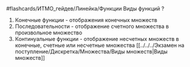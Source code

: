 #flashcards/ИТМО_гейдев/Линейка/Функции
Виды функций
?
1. Конечные функции - отображения конечных множеств
2. Последовательности - отображение счетного множества в произвольное множество
3. Континуальные функции - отображение несчетных множеств в конечные, счетные или несчетные множества
[[../../../Экзамен на поступление/Дискретка/Множества/Виды множеств|Виды множеств]]

